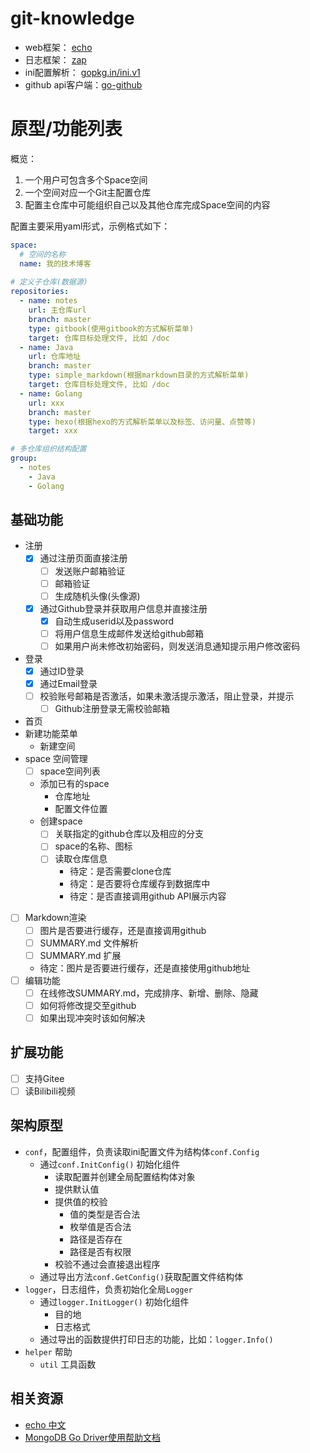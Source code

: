 # git-knowledge

- web框架： [echo](https://github.com/labstack/echo)
- 日志框架： [zap](https://github.com/uber-go/zap)
- ini配置解析： [gopkg.in/ini.v1](http://gopkg.in/ini.v1)
- github api客户端：[go-github](https://github.com/google/go-github)

# 原型/功能列表

概览： 
1. 一个用户可包含多个Space空间
2. 一个空间对应一个Git主配置仓库
3. 配置主仓库中可能组织自己以及其他仓库完成Space空间的内容

配置主要采用yaml形式，示例格式如下：
```yaml
space:
  # 空间的名称
  name: 我的技术博客
  
# 定义子仓库(数据源)    
repositories:
  - name: notes
    url: 主仓库url
    branch: master
    type: gitbook(使用gitbook的方式解析菜单)
    target: 仓库目标处理文件, 比如 /doc
  - name: Java
    url: 仓库地址
    branch: master
    type: simple_markdown(根据markdown目录的方式解析菜单)
    target: 仓库目标处理文件, 比如 /doc
  - name: Golang
    url: xxx
    branch: master
    type: hexo(根据hexo的方式解析菜单以及标签、访问量、点赞等)
    target: xxx

# 多仓库组织结构配置
group:
  - notes
    - Java
    - Golang
```

## 基础功能
- 注册
  - [x] 通过注册页面直接注册
    - [ ] 发送账户邮箱验证
    - [ ] 邮箱验证
    - [ ] 生成随机头像(头像源)
  - [x] 通过Github登录并获取用户信息并直接注册
    - [x] 自动生成userid以及password
    - [ ] 将用户信息生成邮件发送给github邮箱
    - [ ] 如果用户尚未修改初始密码，则发送消息通知提示用户修改密码
- 登录
  - [x] 通过ID登录
  - [x] 通过Email登录
  - [ ] 校验账号邮箱是否激活，如果未激活提示激活，阻止登录，并提示
    - [ ] Github注册登录无需校验邮箱
- 首页
- 新建功能菜单
  - 新建空间
- space 空间管理
  - [ ] space空间列表
  - 添加已有的space
    - 仓库地址
    - 配置文件位置
  - 创建space
    - [ ] 关联指定的github仓库以及相应的分支
    - [ ] space的名称、图标
    - [ ] 读取仓库信息
      - 待定：是否需要clone仓库
      - 待定：是否要将仓库缓存到数据库中
      - 待定：是否直接调用github API展示内容
- [ ] Markdown渲染
  - [ ] 图片是否要进行缓存，还是直接调用github
  - [ ] SUMMARY.md 文件解析
  - [ ] SUMMARY.md 扩展
  - 待定：图片是否要进行缓存，还是直接使用github地址
- [ ] 编辑功能
  - [ ] 在线修改SUMMARY.md，完成排序、新增、删除、隐藏
  - [ ] 如何将修改提交至github
  - [ ] 如果出现冲突时该如何解决

## 扩展功能

- [ ] 支持Gitee
- [ ] 读Bilibili视频

## 架构原型

- `conf`，配置组件，负责读取ini配置文件为结构体`conf.Config`
  - 通过`conf.InitConfig()` 初始化组件
    - 读取配置并创建全局配置结构体对象
    - 提供默认值
    - 提供值的校验
      - 值的类型是否合法
      - 枚举值是否合法
      - 路径是否存在
      - 路径是否有权限
    - 校验不通过会直接退出程序
  - 通过导出方法`conf.GetConfig()`获取配置文件结构体
- `logger`，日志组件，负责初始化全局`Logger`
  - 通过`logger.InitLogger()` 初始化组件
    - 目的地
    - 日志格式
  - 通过导出的函数提供打印日志的功能，比如：`logger.Info()`
- `helper` 帮助
  - `util` 工具函数

## 相关资源

- [echo 中文](http://echo.topgoer.com)
- [MongoDB Go Driver使用帮助文档](https://mongoing.com/archives/27257)